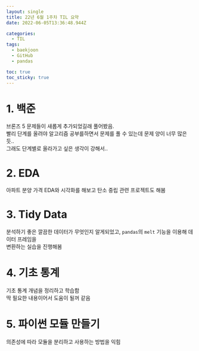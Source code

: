 ```yaml
---
layout: single
title: 22년 6월 1주차 TIL 요약
date: 2022-06-05T13:36:48.944Z

categories:
  - TIL
tags:
  - baekjoon
  - GitHub
  - pandas

toc: true
toc_sticky: true
---
```


# 1. 백준
브론즈 5 문제들이 새롭게 추가되었길래 풀어봤음.  
빨리 단계를 올려야 알고리즘 공부를하면서 문제를 풀 수 있는데 문제 양이 너무 많은듯..  
그래도 단계별로 올라가고 싶은 생각이 강해서..

# 2. EDA
아파트 분양 가격 EDA와 시각화를 해보고 탄소 중립 관련 프로젝트도 해봄  

# 3. Tidy Data
분석하기 좋은 깔끔한 데이터가 무엇인지 알게되었고, `pandas`의 `melt` 기능을 이용해 데이터 프레임을  
변환하는 실습을 진행해봄  

# 4. 기초 통계
기초 통계 개념을 정리하고 학습함  
딱 필요한 내용이어서 도움이 될꺼 같음  

# 5. 파이썬 모듈 만들기
의존성에 따라 모듈을 분리하고 사용하는 방법을 익힘
